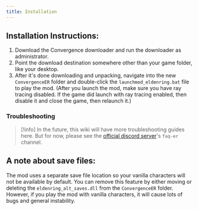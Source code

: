 ```yaml
---
title: Installation
---
```


## Installation Instructions:
1. Download the Convergence downloader and run the downloader as administrator.
2. Point the download destination somewhere other than your game folder, like your desktop.
3. After it's done downloading and unpacking, navigate into the new `ConvergenceER` folder and double-click the `launchmod_eldenring.bat` file to play the mod.
(After you launch the mod, make sure you have ray tracing disabled. If the game did launch with ray tracing enabled, then disable it and close the game, then relaunch it.)

### Troubleshooting
> [!info]
> In the future, this wiki will have more troubleshooting guides here.
> But for now, please see the [official discord server](https://discord.com/invite/zNRSMsUSGM)'s `faq-er` channel.

## A note about save files:

The mod uses a separate save file location so your vanilla characters will not be available by default. You can remove this feature by either moving or deleting the `eldenring_alt_saves.dll` from the `ConvergenceER` folder. However, if you play the mod with vanilla characters, it will cause lots of bugs and general instability.
